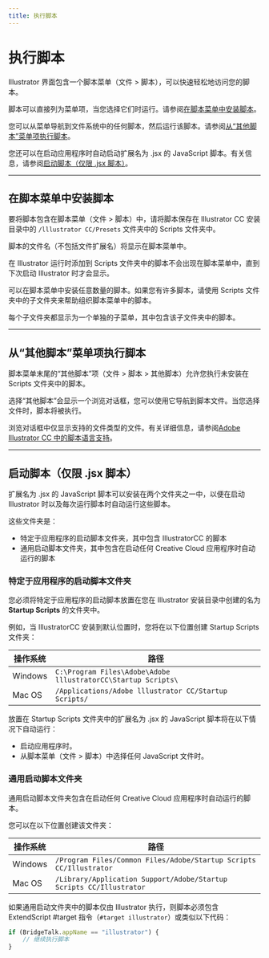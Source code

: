 ```yaml
---
title: 执行脚本
---
```

# 执行脚本

Illustrator 界面包含一个脚本菜单（文件 > 脚本），可以快速轻松地访问您的脚本。

脚本可以直接列为菜单项，当您选择它们时运行。请参阅[在脚本菜单中安装脚本](#installing-scripts-in-the-scripts-menu)。

您可以从菜单导航到文件系统中的任何脚本，然后运行该脚本。请参阅[从“其他脚本”菜单项执行脚本](#executing-scripts-from-the-other-scripts-menu-item)。

您还可以在启动应用程序时自动启动扩展名为 .jsx 的 JavaScript 脚本。有关信息，请参阅[启动脚本（仅限 .jsx 脚本）](#startup-scripts-jsx-scripts-only)。

---

## 在脚本菜单中安装脚本

要将脚本包含在脚本菜单（文件 > 脚本）中，请将脚本保存在 Illustrator CC 安装目录中的 `/lllustrator CC/Presets` 文件夹中的 Scripts 文件夹中。

脚本的文件名（不包括文件扩展名）将显示在脚本菜单中。

在 Illustrator 运行时添加到 Scripts 文件夹中的脚本不会出现在脚本菜单中，直到下次启动 Illustrator 时才会显示。

可以在脚本菜单中安装任意数量的脚本。如果您有许多脚本，请使用 Scripts 文件夹中的子文件夹来帮助组织脚本菜单中的脚本。

每个子文件夹都显示为一个单独的子菜单，其中包含该子文件夹中的脚本。

---

## 从“其他脚本”菜单项执行脚本

脚本菜单末尾的“其他脚本”项（文件 > 脚本 > 其他脚本）允许您执行未安装在 Scripts 文件夹中的脚本。

选择“其他脚本”会显示一个浏览对话框，您可以使用它导航到脚本文件。当您选择文件时，脚本将被执行。

浏览对话框中仅显示支持的文件类型的文件。有关详细信息，请参阅[Adobe Illustrator CC 中的脚本语言支持](./scriptingLanguageSupport.md#scripting-language-support-in-adobe-illustrator-cc)。

---

## 启动脚本（仅限 .jsx 脚本）

扩展名为 .jsx 的 JavaScript 脚本可以安装在两个文件夹之一中，以便在启动 Illustrator 时以及每次运行脚本时自动运行这些脚本。

这些文件夹是：

- 特定于应用程序的启动脚本文件夹，其中包含 IllustratorCC 的脚本
- 通用启动脚本文件夹，其中包含在启动任何 Creative Cloud 应用程序时自动运行的脚本

### 特定于应用程序的启动脚本文件夹

您必须将特定于应用程序的启动脚本放置在您在 Illustrator 安装目录中创建的名为 **Startup Scripts** 的文件夹中。

例如，当 IllustratorCC 安装到默认位置时，您将在以下位置创建 Startup Scripts 文件夹：

|   操作系统   |                             路径                              |
| ----------- | ------------------------------------------------------------- |
| Windows     | `C:\Program Files\Adobe\Adobe lllustratorCC\Startup Scripts\` |
| Mac OS      | `/Applications/Adobe lllustrator CC/Startup Scripts/`         |

放置在 Startup Scripts 文件夹中的扩展名为 .jsx 的 JavaScript 脚本将在以下情况下自动运行：

- 启动应用程序时。
- 从脚本菜单（文件 > 脚本）中选择任何 JavaScript 文件时。

### 通用启动脚本文件夹

通用启动脚本文件夹包含在启动任何 Creative Cloud 应用程序时自动运行的脚本。

您可以在以下位置创建该文件夹：

|   操作系统   |                                路径                                 |
| ----------- | ------------------------------------------------------------------- |
| Windows     | `/Program Files/Common Files/Adobe/Startup Scripts CC/Illustrator`  |
| Mac OS      | `/Library/Application Support/Adobe/Startup Scripts CC/Illustrator` |

如果通用启动文件夹中的脚本仅由 Illustrator 执行，则脚本必须包含 ExtendScript #target 指令（`#target illustrator`）或类似以下代码：

```javascript
if (BridgeTalk.appName == "illustrator") {
    // 继续执行脚本
}
```